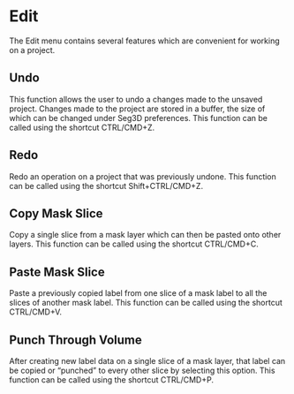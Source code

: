 # Edit

The Edit menu contains several features which are convenient for working on a project.

## Undo

This function allows the user to undo a changes made to the unsaved project. Changes made to the project are stored in a buffer, the size of which can be changed under Seg3D preferences. This function can be called using the shortcut CTRL/CMD+Z.

## Redo

Redo an operation on a project that was previously undone. This function can be called using the shortcut Shift+CTRL/CMD+Z.

## Copy Mask Slice

Copy a single slice from a mask layer which can then be pasted onto other layers. This function can be called using the shortcut CTRL/CMD+C.

## Paste Mask Slice

Paste a previously copied label from one slice of a mask label to all the slices of another mask label. This function can be called using the shortcut CTRL/CMD+V.

## Punch Through Volume

After creating new label data on a single slice of a mask layer, that label can be copied or “punched” to every other slice by selecting this option. This function can be called using the shortcut CTRL/CMD+P.
